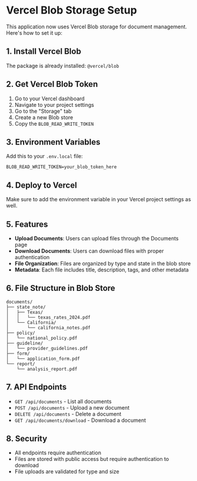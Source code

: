 # Vercel Blob Storage Setup

This application now uses Vercel Blob storage for document management. Here's how to set it up:

## 1. Install Vercel Blob

The package is already installed: `@vercel/blob`

## 2. Get Vercel Blob Token

1. Go to your Vercel dashboard
2. Navigate to your project settings
3. Go to the "Storage" tab
4. Create a new Blob store
5. Copy the `BLOB_READ_WRITE_TOKEN`

## 3. Environment Variables

Add this to your `.env.local` file:

```env
BLOB_READ_WRITE_TOKEN=your_blob_token_here
```

## 4. Deploy to Vercel

Make sure to add the environment variable in your Vercel project settings as well.

## 5. Features

- **Upload Documents**: Users can upload files through the Documents page
- **Download Documents**: Users can download files with proper authentication
- **File Organization**: Files are organized by type and state in the blob store
- **Metadata**: Each file includes title, description, tags, and other metadata

## 6. File Structure in Blob Store

```
documents/
├── state_note/
│   ├── Texas/
│   │   └── texas_rates_2024.pdf
│   └── California/
│       └── california_notes.pdf
├── policy/
│   └── national_policy.pdf
├── guideline/
│   └── provider_guidelines.pdf
├── form/
│   └── application_form.pdf
└── report/
    └── analysis_report.pdf
```

## 7. API Endpoints

- `GET /api/documents` - List all documents
- `POST /api/documents` - Upload a new document
- `DELETE /api/documents` - Delete a document
- `GET /api/documents/download` - Download a document

## 8. Security

- All endpoints require authentication
- Files are stored with public access but require authentication to download
- File uploads are validated for type and size
